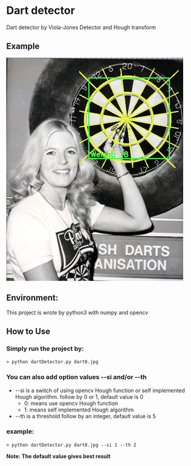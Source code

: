 # Dart detector
Dart detector by Viola-Jones Detector and Hough transform

## Example
![sample](/analysis/detected.jpg)

## Environment:
This project is wrote by python3 with numpy and opencv

## How to Use
### Simply run the project by:
    > python dartDetector.py dart0.jpg

### You can also add option values --si and/or --th
* --si is a switch of using opencv Hough function or self implemented Hough algorithm. follow by 0 or 1, default value is 0
    * 0: means use opencv Hough function
    * 1: means self implemented Hough algorithm
* --th is a threshold follow by an integer, default value is 5

### example:
    > python dartDetector.py dart0.jpg --si 1 --th 2

**Note: The default value gives best result**